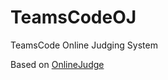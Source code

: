 # TeamsCodeOJ
TeamsCode Online Judging System

Based on [OnlineJudge](https://github.com/QingdaoU/OnlineJudge)
